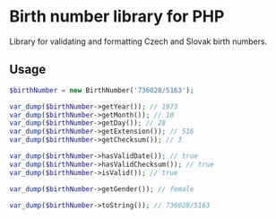 Birth number library for PHP
============
Library for validating and formatting Czech and Slovak birth numbers.

Usage
-------------
```php
$birthNumber = new BirthNumber('736028/5163');

var_dump($birthNumber->getYear()); // 1973
var_dump($birthNumber->getMonth()); // 10
var_dump($birthNumber->getDay()); // 28
var_dump($birthNumber->getExtension()); // 516
var_dump($birthNumber->getChecksum()); // 3

var_dump($birthNumber->hasValidDate()); // true
var_dump($birthNumber->hasValidChecksum()); // true
var_dump($birthNumber->isValid()); // true

var_dump($birthNumber->getGender()); // female

var_dump($birthNumber->toString()); // 736028/5163
```
